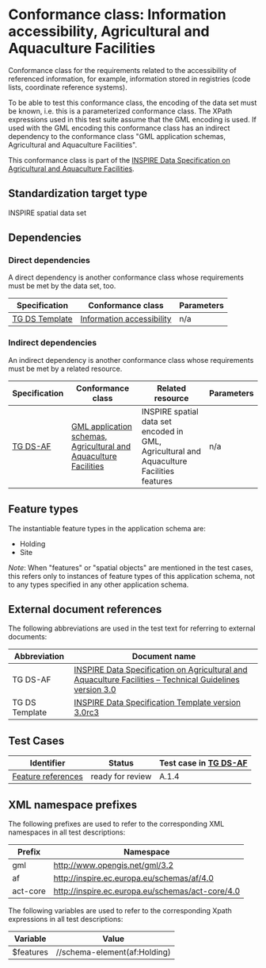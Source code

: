 # Conformance class: Information accessibility, Agricultural and Aquaculture Facilities

Conformance class for the requirements related to the accessibility of referenced information, for example, information stored in registries (code lists, coordinate reference systems).

To be able to test this conformance class, the encoding of the data set must be known, i.e. this is a parameterized conformance class. The XPath expressions used in this test suite assume that the GML encoding is used. If used with the GML encoding this conformance class has an indirect dependency to the conformance class "GML application schemas, Agricultural and Aquaculture Facilities".

This conformance class is part of the [INSPIRE Data Specification on Agricultural and Aquaculture Facilities](../README.md).

## Standardization target type

INSPIRE spatial data set

## Dependencies

### Direct dependencies

A direct dependency is another conformance class whose requirements must be met by the data set, too.

| Specification | Conformance class | Parameters | 
| ------------- | ----------------- | ---------- |
| [TG DS Template](#ref_TG_DS_tmpl) | [Information accessibility](http://inspire.ec.europa.eu/id/ats/data/3.0rc3/information-accessibility) | n/a |

### Indirect dependencies

An indirect dependency is another conformance class whose requirements must be met by a related resource.

| Specification | Conformance class | Related resource | Parameters |
| ------------- | ----------------- | ---------------- | ---------- |
| [TG DS-AF](#ref_TG_DS_AF) | [GML application schemas, Agricultural and Aquaculture Facilities](../af-gml/README.md) | INSPIRE spatial data set encoded in GML, Agricultural and Aquaculture Facilities features | n/a |
 
## Feature types <a name="feature-types"></a>

The instantiable feature types in the application schema are:

* Holding
* Site

*Note*: When "features" or "spatial objects" are mentioned in the test cases, this refers only to instances of feature types of this application schema, not to any types specified in any other application schema.

## External document references

The following abbreviations are used in the test text for referring to external documents:

Abbreviation                     | Document name
-------------------------------- | --------------------------------------------------
TG DS-AF <a name="ref_TG_DS_AF"></a>   | [INSPIRE Data Specification on Agricultural and Aquaculture Facilities – Technical Guidelines version 3.0](http://inspire.ec.europa.eu/documents/Data_Specifications/INSPIRE_DataSpecification_AF_v3.0.pdf)
TG DS Template <a name="ref_TG_DS_tmpl"></a>   | [INSPIRE Data Specification Template version 3.0rc3](http://inspire.jrc.ec.europa.eu/documents/Data_Specifications/INSPIRE_DataSpecification_Template_v3.0rc3.pdf)

## Test Cases

| Identifier                                                        | Status   | Test case in [TG DS-AF](#ref_TG_DS_AF)  |
| ----------------------------------------------------------------- | -------- | ------------ |
| [Feature references](./features.md)  | ready for review  | A.1.4 |

## XML namespace prefixes <a name="namespaces"></a>

The following prefixes are used to refer to the corresponding XML namespaces in all test descriptions:

Prefix         | Namespace
-------------- | -------------------------------------------------
gml            | http://www.opengis.net/gml/3.2
af             | http://inspire.ec.europa.eu/schemas/af/4.0
act-core       | http://inspire.ec.europa.eu/schemas/act-core/4.0

The following variables are used to refer to the corresponding Xpath expressions in all test descriptions:

Variable       | Value
-------------- | -------------------------------------------------
$features      |  //schema-element(af:Holding)
